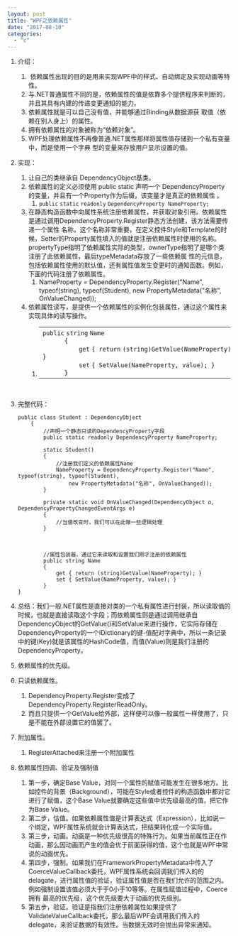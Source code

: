 ```yaml
---
layout: post
title: "WPF之依赖属性"
date: "2017-08-10"
categories: 
  - "c"
---
```


1. 介绍：
    1.  依赖属性出现的目的是用来实现WPF中的样式、自动绑定及实现动画等特性。
    2. 与.NET普通属性不同的是，依赖属性的值是依靠多个提供程序来判断的，并且其具有内建的传递变更通知的能力。
    3. 依赖属性就是可以自己没有值，并能够通过Binding从数据源获 取值（依赖在别人身上）的属性。
    4. 拥有依赖属性的对象被称为“依赖对象”。
    5. WPF处理依赖属性不再像普通.NET属性那样将属性值存储到一个私有变量中，而是使用一个字典 型的变量来存放用户显示设置的值。
2. 实现：
    1. 让自己的类继承自 DependencyObject基类。
    2. 依赖属性的定义必须使用 public static 声明一个 DependencyProperty的变量，并且有一个Property作为后缀，该变量才是真正的依赖属性 。
        1. `public` `static` `readonly` `DependencyProperty NameProperty;`
    3. 在静态构造函数中向属性系统注册依赖属性，并获取对象引用。依赖属性是通过调用DependencyProperty.Register静态方法创建，该方法需要传递一个属性 名称，这个名称非常重要，在定义控件Style和Template的时候，Setter的Property属性填入的值就是注册依赖属性时使用的名称。propertyType指明了依赖属性实际的类型，ownerType指明了是哪个类注册了此依赖属性，最后typeMetadata存放了一些依赖属 性的元信息，包括依赖属性使用的默认值，还有属性值发生变更时的通知函数。例如，下面的代码注册了依赖属性。
        1. NameProperty = DependencyProperty.Register("Name", typeof(string), typeof(Student), new PropertyMetadata("名称", OnValueChanged));
    4. 依赖属性读写，是提供一个依赖属性的实例化包装属性，通过这个属性来实现具体的读写操作。
        1. <table border="0" cellspacing="0" cellpadding="0"><tbody><tr><td class="code"><div class="container"><div class="line number1 index0 alt2"><code class="csharp keyword">public</code>&nbsp;<code class="csharp keyword">string</code>&nbsp;<code class="csharp plain">Name</code></div><div class="line number2 index1 alt1"></div><div class="line number3 index2 alt2"><code class="csharp spaces">&nbsp;&nbsp;&nbsp;&nbsp;&nbsp;&nbsp;</code><code class="csharp plain">{</code></div><div class="line number4 index3 alt1"></div><div class="line number5 index4 alt2"><code class="csharp spaces">&nbsp;&nbsp;&nbsp;&nbsp;&nbsp;&nbsp;&nbsp;&nbsp;&nbsp;&nbsp;</code><code class="csharp keyword">get</code>&nbsp;<code class="csharp plain">{&nbsp;</code><code class="csharp keyword">return</code>&nbsp;<code class="csharp plain">(</code><code class="csharp keyword">string</code><code class="csharp plain">)GetValue(NameProperty); }</code></div><div class="line number6 index5 alt1"></div><div class="line number7 index6 alt2"><code class="csharp spaces">&nbsp;&nbsp;&nbsp;&nbsp;&nbsp;&nbsp;&nbsp;&nbsp;&nbsp;&nbsp;</code><code class="csharp keyword">set</code>&nbsp;<code class="csharp plain">{ SetValue(NameProperty, value); }</code></div><div class="line number8 index7 alt1"></div><div class="line number9 index8 alt2"><code class="csharp spaces">&nbsp;&nbsp;&nbsp;&nbsp;&nbsp;&nbsp;</code><code class="csharp plain">}</code></div></div></td></tr></tbody></table>
            
             
3. 完整代码：
    
    ```
    public class Student : DependencyObject
        {
            //声明一个静态只读的DependencyProperty字段
            public static readonly DependencyProperty NameProperty;
     
            static Student()
            {
                //注册我们定义的依赖属性Name
                NameProperty = DependencyProperty.Register("Name", typeof(string), typeof(Student),
                    new PropertyMetadata("名称", OnValueChanged));
            }
     
            private static void OnValueChanged(DependencyObject o, DependencyPropertyChangedEventArgs e)
            {
                //当值改变时，我们可以在此做一些逻辑处理
            }
     
      
     
            //属性包装器，通过它来读取和设置我们刚才注册的依赖属性
            public string Name
            {
                get { return (string)GetValue(NameProperty); }
                set { SetValue(NameProperty, value); }
            }
    }
    
    ```
    
4. 总结：我们一般.NET属性是直接对类的一个私有属性进行封装，所以读取值的时候，也就是直接读取这个字段；而依赖属性则是通过调用继承自DependencyObject的GetValue()和SetValue来进行操作，它实际存储在DependencyProperty的一个IDictionary的键-值配对字典中，所以一条记录中的键(Key)就是该属性的HashCode值，而值(Value)则是我们注册的DependencyProperty。
5. 依赖属性的优先级。
6. 只读依赖属性。
    1. DependencyProperty.Register变成了DependencyProperty.RegisterReadOnly。
    2. 而且只提供一个GetValue给外部，这样便可以像一般属性一样使用了，只是不能在外部设置它的值罢了。
7. 附加属性。
    1. RegisterAttached来注册一个附加属性
8. 依赖属性回调、验证及强制值
    1. 第一步，确定Base Value，对同一个属性的赋值可能发生在很多地方。比如控件的背景（Background），可能在Style或者控件的构造函数中都对它进行了赋值，这个Base Value就要确定这些值中优先级最高的值，把它作为Base Value。
    2. 第二步，估值。如果依赖属性值是计算表达式（Expression），比如说一个绑定，WPF属性系统就会计算表达式，把结果转化成一个实际值。
    3. 第三步，动画。动画是一种优先级很高的特殊行为。如果当前属性正在作动画，那么因动画而产生的值会优于前面获得的值，这个也就是WPF中常说的动画优先。
    4. 第四步，强制。如果我们在FrameworkPropertyMetadata中传入了 CoerceValueCallback委托，WPF属性系统会回调我们传入的的delagate，进行属性值的验证，验证属性值是否在我们允许的范围之内。例如强制设置该值必须大于于0小于10等等。在属性赋值过程中，Coerce拥有 最高的优先级，这个优先级要大于动画的优先级别。
    5. 第五步，验证。验证是指我们注册依赖属性如果提供了ValidateValueCallback委托，那么最后WPF会调用我们传入的delegate，来验证数据的有效性。当数据无效时会抛出异常来通知。
